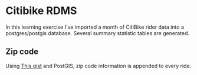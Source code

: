# Citibike RDMS

In this learning exercise I've imported a month of CitiBike rider data into a postgres/postgis database. Several summary statistic tables are generated.

## Zip code

Using [This gist](https://gist.github.com/abatko/ee7b24db82a6f50cfce02afafa1dfd1e) and PostGIS, zip code information is appended to every ride.
